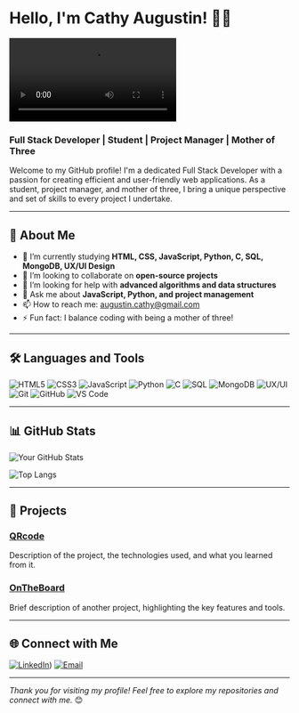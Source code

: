 # Hello, I'm Cathy Augustin! 👩‍💻

![Banner](https://github.com/HolbyKate/HolbyKate/My_banner.mp4)

### Full Stack Developer | Student | Project Manager | Mother of Three

Welcome to my GitHub profile! I'm a dedicated Full Stack Developer with a passion for creating efficient and user-friendly web applications. As a student, project manager, and mother of three, I bring a unique perspective and set of skills to every project I undertake.

---

## 🚀 About Me

- 🌱 I’m currently studying **HTML, CSS, JavaScript, Python, C, SQL, MongoDB, UX/UI Design**
- 👯 I’m looking to collaborate on **open-source projects**
- 🤔 I’m looking for help with **advanced algorithms and data structures**
- 💬 Ask me about **JavaScript, Python, and project management**
- 📫 How to reach me: [augustin.cathy@gmail.com](mailto:augustin.cathy@gmail.com)
- ⚡ Fun fact: I balance coding with being a mother of three!

---

## 🛠️ Languages and Tools

![HTML5](https://img.shields.io/badge/-HTML5-E34F26?style=flat&logo=html5&logoColor=white)
![CSS3](https://img.shields.io/badge/-CSS3-1572B6?style=flat&logo=css3&logoColor=white)
![JavaScript](https://img.shields.io/badge/-JavaScript-F7DF1E?style=flat&logo=javascript&logoColor=black)
![Python](https://img.shields.io/badge/-Python-3776AB?style=flat&logo=python&logoColor=white)
![C](https://img.shields.io/badge/-C-A8B9CC?style=flat&logo=c&logoColor=white)
![SQL](https://img.shields.io/badge/-SQL-4479A1?style=flat&logo=sql&logoColor=white)
![MongoDB](https://img.shields.io/badge/-MongoDB-47A248?style=flat&logo=mongodb&logoColor=white)
![UX/UI](https://img.shields.io/badge/-UX/UI-0DB1C4?style=flat&logo=adobe&logoColor=white)
![Git](https://img.shields.io/badge/-Git-F05032?style=flat&logo=git&logoColor=white)
![GitHub](https://img.shields.io/badge/-GitHub-181717?style=flat&logo=github&logoColor=white)
![VS Code](https://img.shields.io/badge/-VS%20Code-007ACC?style=flat&logo=visual-studio-code&logoColor=white)

---

## 📊 GitHub Stats

![Your GitHub Stats](https://github-readme-stats.vercel.app/api?username=your-github-username&show_icons=true&hide_border=true&count_private=true&include_all_commits=true)

![Top Langs](https://github-readme-stats.vercel.app/api/top-langs/?username=your-github-username&layout=compact&hide_border=true)

---

## 📂 Projects

### [QRcode](https://github.com/HolbyKate/QrCode)
Description of the project, the technologies used, and what you learned from it.

### [OnTheBoard](https://github.com/your-github-username/another-project-repo)
Brief description of another project, highlighting the key features and tools.

---

## 🌐 Connect with Me

[![LinkedIn](https://img.shields.io/badge/-LinkedIn-0077B5?style=flat&logo=LinkedIn&logoColor=white)](https://www.linkedin.com/in/cathyaugustin/))
[![Email](https://img.shields.io/badge/-Email-D14836?style=flat&logo=Gmail&logoColor=white)](mailto:augustin.cathy@gmail.com)

---

*Thank you for visiting my profile! Feel free to explore my repositories and connect with me.* 😊

